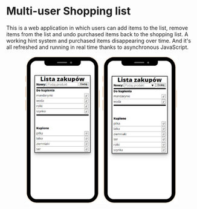 # Multi-user Shopping list
This is a web application in which users can add items to the list, remove items from the list and undo purchased items back to the shopping list. A working hint system and purchased items disappearing over time. And it's all refreshed and running in real time thanks to asynchronous JavaScript.

<p align="center">
<img src="/images/ss1.jpg" alt="ss1" width="80%"/>
</p>
